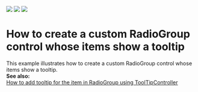 <!-- default badges list -->
![](https://img.shields.io/endpoint?url=https://codecentral.devexpress.com/api/v1/VersionRange/128619618/13.1.4%2B)
[![](https://img.shields.io/badge/Open_in_DevExpress_Support_Center-FF7200?style=flat-square&logo=DevExpress&logoColor=white)](https://supportcenter.devexpress.com/ticket/details/E3477)
[![](https://img.shields.io/badge/📖_How_to_use_DevExpress_Examples-e9f6fc?style=flat-square)](https://docs.devexpress.com/GeneralInformation/403183)
<!-- default badges end -->
# How to create a custom RadioGroup control whose items show a tooltip


<p>This example illustrates how to create a custom RadioGroup control whose items show a tooltip.<br />
<strong>See also:<br />
</strong><a href="https://www.devexpress.com/Support/Center/p/E3475">How to add tooltip for the item in RadioGroup using ToolTipController</a></p>

<br/>


